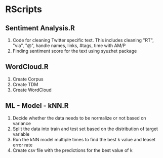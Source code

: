 # RScripts
## Sentiment Analysis.R    
  1. Code for cleaning Twitter specific text. This includes cleaning "RT", "via", "@", handle names, links, #tags, time with AM/P
  2. Finding sentiment score for the text using syuzhet package

## WordCloud.R
  1. Create Corpus
  2. Create TDM
  3. Create WordCloud

## ML - Model - kNN.R
  1. Decide whether the data needs to be normalize or not based on variance
  2. Split the data into train and test set based on the distribution of target variable
  3. Run the kNN model multiple times to find the best k value and leaset error rate
  4. Create csv file with the predictions for the best value of k
